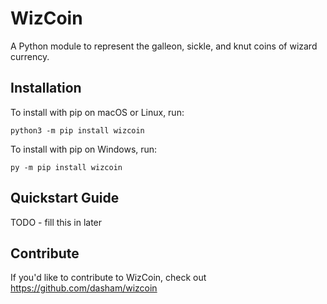 # WizCoin


A Python module to represent the galleon, sickle, and knut coins of wizard currency.

## Installation

To install with pip on macOS or Linux, run:

    python3 -m pip install wizcoin

To install with pip on Windows, run:

    py -m pip install wizcoin

## Quickstart Guide

TODO - fill this in later

## Contribute

If you'd like to contribute to WizCoin, check out https://github.com/dasham/wizcoin
